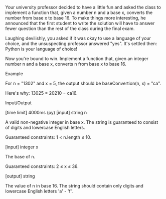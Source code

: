 Your university professor decided to have a little fun and asked the class to implement a function that, given a number n and a base x, converts the number from base x to base 16. To make things more interesting, he announced that the first student to write the solution will have to answer fewer question than the rest of the class during the final exam.

Laughing devilishly, you asked if it was okay to use a language of your choice, and the unsuspecting professor answered "yes". It's settled then: Python is your language of choice!

Now you're bound to win. Implement a function that, given an integer number n and a base x, converts n from base x to base 16.

Example

For n = "1302" and x = 5, the output should be
baseConvertion(n, x) = "ca".

Here's why:
13025 = 20210 = ca16.

Input/Output

[time limit] 4000ms (py)
[input] string n

A valid non-negative integer in base x. The string is guaranteed to consist of digits and lowercase English letters.

Guaranteed constraints:
1 < n.length ≤ 10.

[input] integer x

The base of n.

Guaranteed constraints:
2 ≤ x ≤ 36.

[output] string

The value of n in base 16. The string should contain only digits and lowercase English letters 'a' - 'f'.
